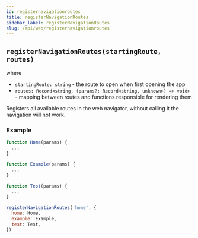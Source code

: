 ```yaml
---
id: registernavigationroutes
title: registerNavigationRoutes
sidebar_label: registerNavigationRoutes
slug: /api/web/registernavigationroutes
---
```


## `registerNavigationRoutes(startingRoute, routes)`

where

- `startingRoute: string` - the route to open when first opening the app
- `routes: Record<string, (params?: Record<string, unknown>) => void>` - mapping between routes and functions responsible for rendering them

Registers all available routes in the web navigator, without calling it the navigation will not work.

### Example

```js
function Home(params) {
  ...
}

function Example(params) {
  ...
}

function Test(params) {
  ...
}

registerNavigationRoutes('home', {
  home: Home,
  example: Example,
  test: Test,
})
```
